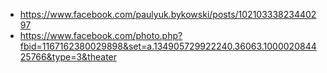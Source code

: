 - https://www.facebook.com/paulyuk.bykowski/posts/10210333823440297
- https://www.facebook.com/photo.php?fbid=1167162380029898&set=a.134905729922240.36063.100002084425766&type=3&theater
